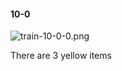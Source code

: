 #### 10-0
![train-10-0-0.png](https://github.com/lil-lab/nlvr/raw/master/nlvr/train/images/79/train-10-0-0.png "train-10-0-0.png")

There are 3 yellow items